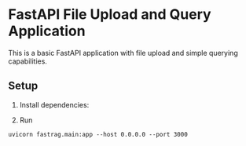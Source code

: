 # FastAPI File Upload and Query Application

This is a basic FastAPI application with file upload and simple querying capabilities.

## Setup

1. Install dependencies:

2. Run
```
uvicorn fastrag.main:app --host 0.0.0.0 --port 3000
```